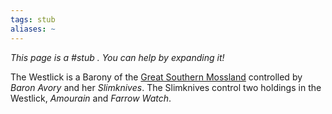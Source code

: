 ```yaml
---
tags: stub
aliases: ~
---
```


*This page is a #stub . You can help by expanding it!*

The Westlick is a Barony of the [Great Southern Mossland](Great%20Southern%20Mossland.md) controlled by *Baron Avory* and her *Slimknives*. The Slimknives control two holdings in the Westlick, *Amourain* and *Farrow Watch*.

